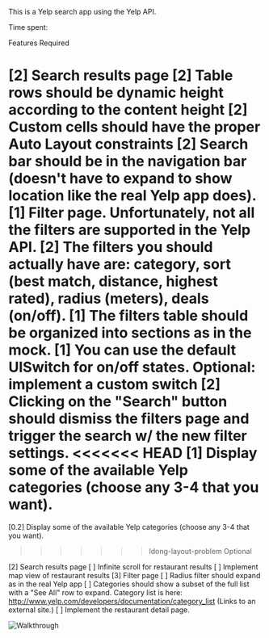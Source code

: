 This is a Yelp search app using the Yelp API.

Time spent: <Number of hours spent>

Features
Required

[2] Search results page
[2] Table rows should be dynamic height according to the content height
[2] Custom cells should have the proper Auto Layout constraints
[2] Search bar should be in the navigation bar (doesn't have to expand to show location like the real Yelp app does).
[1] Filter page. Unfortunately, not all the filters are supported in the Yelp API.
[2] The filters you should actually have are: category, sort (best match, distance, highest rated), radius (meters), deals (on/off).
[1] The filters table should be organized into sections as in the mock.
[1] You can use the default UISwitch for on/off states. Optional: implement a custom switch
[2] Clicking on the "Search" button should dismiss the filters page and trigger the search w/ the new filter settings.
<<<<<<< HEAD
[1] Display some of the available Yelp categories (choose any 3-4 that you want).
=======
[0.2] Display some of the available Yelp categories (choose any 3-4 that you want).
>>>>>>> ldong-layout-problem
Optional

[2] Search results page
[ ] Infinite scroll for restaurant results
[ ] Implement map view of restaurant results
[3] Filter page
[ ] Radius filter should expand as in the real Yelp app
[ ] Categories should show a subset of the full list with a "See All" row to expand. Category list is here: http://www.yelp.com/developers/documentation/category_list (Links to an external site.)
[ ] Implement the restaurant detail page.


![Walkthrough](yelp_andydong_v7.gif)